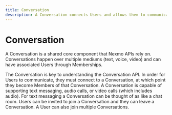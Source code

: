 ```yaml
---
title: Conversation
description: A Conversation connects Users and allows them to communicate.
---
```


# Conversation

A Conversation is a shared core component that Nexmo APIs rely on. Conversations happen over multiple mediums (text, voice, video) and can have associated Users through Memberships.

The Conversation is key to understanding the Conversation API. In order for Users to communicate, they must connect to a Conversation, at which point they become Members of that Conversation. A Conversation is capable of supporting text messaging, audio calls, or video calls (which includes audio). For text messaging a Conversation can be thought of as like a chat room. Users can be invited to join a Conversation and they can leave a Conversation. A User can also join multiple Conversations.

